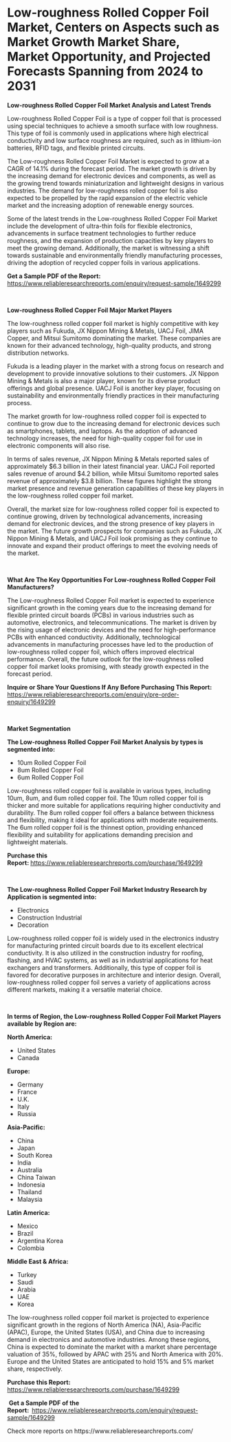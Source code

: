<p><h1>Low-roughness Rolled Copper Foil Market, Centers on Aspects such as Market Growth Market Share, Market Opportunity, and Projected Forecasts Spanning from 2024 to 2031</h1></p><p><strong>Low-roughness Rolled Copper Foil Market Analysis and Latest Trends</strong></p>
<p><p>Low-roughness Rolled Copper Foil is a type of copper foil that is processed using special techniques to achieve a smooth surface with low roughness. This type of foil is commonly used in applications where high electrical conductivity and low surface roughness are required, such as in lithium-ion batteries, RFID tags, and flexible printed circuits.</p><p>The Low-roughness Rolled Copper Foil Market is expected to grow at a CAGR of 14.1% during the forecast period. The market growth is driven by the increasing demand for electronic devices and components, as well as the growing trend towards miniaturization and lightweight designs in various industries. The demand for low-roughness rolled copper foil is also expected to be propelled by the rapid expansion of the electric vehicle market and the increasing adoption of renewable energy sources.</p><p>Some of the latest trends in the Low-roughness Rolled Copper Foil Market include the development of ultra-thin foils for flexible electronics, advancements in surface treatment technologies to further reduce roughness, and the expansion of production capacities by key players to meet the growing demand. Additionally, the market is witnessing a shift towards sustainable and environmentally friendly manufacturing processes, driving the adoption of recycled copper foils in various applications.</p></p>
<p><strong>Get a Sample PDF of the Report:&nbsp;</strong> <a href="https://www.reliableresearchreports.com/enquiry/request-sample/1649299">https://www.reliableresearchreports.com/enquiry/request-sample/1649299</a></p>
<p>&nbsp;</p>
<p><strong>Low-roughness Rolled Copper Foil Major Market Players</strong></p>
<p><p>The low-roughness rolled copper foil market is highly competitive with key players such as Fukuda, JX Nippon Mining & Metals, UACJ Foil, JIMA Copper, and Mitsui Sumitomo dominating the market. These companies are known for their advanced technology, high-quality products, and strong distribution networks.</p><p>Fukuda is a leading player in the market with a strong focus on research and development to provide innovative solutions to their customers. JX Nippon Mining & Metals is also a major player, known for its diverse product offerings and global presence. UACJ Foil is another key player, focusing on sustainability and environmentally friendly practices in their manufacturing process.</p><p>The market growth for low-roughness rolled copper foil is expected to continue to grow due to the increasing demand for electronic devices such as smartphones, tablets, and laptops. As the adoption of advanced technology increases, the need for high-quality copper foil for use in electronic components will also rise.</p><p>In terms of sales revenue, JX Nippon Mining & Metals reported sales of approximately $6.3 billion in their latest financial year. UACJ Foil reported sales revenue of around $4.2 billion, while Mitsui Sumitomo reported sales revenue of approximately $3.8 billion. These figures highlight the strong market presence and revenue generation capabilities of these key players in the low-roughness rolled copper foil market.</p><p>Overall, the market size for low-roughness rolled copper foil is expected to continue growing, driven by technological advancements, increasing demand for electronic devices, and the strong presence of key players in the market. The future growth prospects for companies such as Fukuda, JX Nippon Mining & Metals, and UACJ Foil look promising as they continue to innovate and expand their product offerings to meet the evolving needs of the market.</p></p>
<p>&nbsp;</p>
<p><strong>What Are The Key Opportunities For Low-roughness Rolled Copper Foil Manufacturers?</strong></p>
<p><p>The Low-roughness Rolled Copper Foil market is expected to experience significant growth in the coming years due to the increasing demand for flexible printed circuit boards (PCBs) in various industries such as automotive, electronics, and telecommunications. The market is driven by the rising usage of electronic devices and the need for high-performance PCBs with enhanced conductivity. Additionally, technological advancements in manufacturing processes have led to the production of low-roughness rolled copper foil, which offers improved electrical performance. Overall, the future outlook for the low-roughness rolled copper foil market looks promising, with steady growth expected in the forecast period.</p></p>
<p><strong>Inquire or Share Your Questions If Any Before Purchasing This Report:</strong> <a href="https://www.reliableresearchreports.com/enquiry/pre-order-enquiry/1649299">https://www.reliableresearchreports.com/enquiry/pre-order-enquiry/1649299</a></p>
<p>&nbsp;</p>
<p><strong>Market Segmentation</strong></p>
<p><strong>The Low-roughness Rolled Copper Foil Market Analysis by types is segmented into:</strong></p>
<p><ul><li>10um Rolled Copper Foil</li><li>8um Rolled Copper Foil</li><li>6um Rolled Copper Foil</li></ul></p>
<p><p>Low-roughness rolled copper foil is available in various types, including 10um, 8um, and 6um rolled copper foil. The 10um rolled copper foil is thicker and more suitable for applications requiring higher conductivity and durability. The 8um rolled copper foil offers a balance between thickness and flexibility, making it ideal for applications with moderate requirements. The 6um rolled copper foil is the thinnest option, providing enhanced flexibility and suitability for applications demanding precision and lightweight materials.</p></p>
<p><strong>Purchase this Report:&nbsp;</strong><a href="https://www.reliableresearchreports.com/purchase/1649299">https://www.reliableresearchreports.com/purchase/1649299</a></p>
<p>&nbsp;</p>
<p><strong>The Low-roughness Rolled Copper Foil Market Industry Research by Application is segmented into:</strong></p>
<p><ul><li>Electronics</li><li>Construction Industrial</li><li>Decoration</li></ul></p>
<p><p>Low-roughness rolled copper foil is widely used in the electronics industry for manufacturing printed circuit boards due to its excellent electrical conductivity. It is also utilized in the construction industry for roofing, flashing, and HVAC systems, as well as in industrial applications for heat exchangers and transformers. Additionally, this type of copper foil is favored for decorative purposes in architecture and interior design. Overall, low-roughness rolled copper foil serves a variety of applications across different markets, making it a versatile material choice.</p></p>
<p>&nbsp;</p>
<p><strong>In terms of Region, the Low-roughness Rolled Copper Foil Market Players available by Region are:</strong></p>
<p>
    <p> <strong> North America: </strong>
        <ul>
            <li>United States</li>
            <li>Canada</li>
        </ul>
        </p> 
    <p> <strong> Europe: </strong>
        <ul>
            <li>Germany</li>
            <li>France</li>
            <li>U.K.</li>
            <li>Italy</li>
            <li>Russia</li>
        </ul>
        </p> 
    <p> <strong> Asia-Pacific: </strong>
        <ul>
            <li>China</li>
            <li>Japan</li>
            <li>South Korea</li>
            <li>India</li>
            <li>Australia</li>
            <li>China Taiwan</li>
            <li>Indonesia</li>
            <li>Thailand</li>
            <li>Malaysia</li>
        </ul>
        </p> 
    <p> <strong> Latin America: </strong>
        <ul>
            <li>Mexico</li>
            <li>Brazil</li>
            <li>Argentina Korea</li>
            <li>Colombia</li>
        </ul>
        </p> 
    <p> <strong> Middle East & Africa: </strong>
        <ul>
            <li>Turkey</li>
            <li>Saudi</li>
            <li>Arabia</li>
            <li>UAE</li>
            <li>Korea</li>
        </ul>
    </p>
    </p>
<p><p>The low-roughness rolled copper foil market is projected to experience significant growth in the regions of North America (NA), Asia-Pacific (APAC), Europe, the United States (USA), and China due to increasing demand in electronics and automotive industries. Among these regions, China is expected to dominate the market with a market share percentage valuation of 35%, followed by APAC with 25% and North America with 20%. Europe and the United States are anticipated to hold 15% and 5% market share, respectively.</p></p>
<p><strong>Purchase this Report: </strong><a href="https://www.reliableresearchreports.com/purchase/1649299">https://www.reliableresearchreports.com/purchase/1649299</a></p>
<p>&nbsp;<strong>Get a Sample PDF of the Report:&nbsp;&nbsp;</strong><a href="https://www.reliableresearchreports.com/enquiry/request-sample/1649299">https://www.reliableresearchreports.com/enquiry/request-sample/1649299</a></p>
<p><strong></strong></p>
<p>Check more reports on https://www.reliableresearchreports.com/</p>